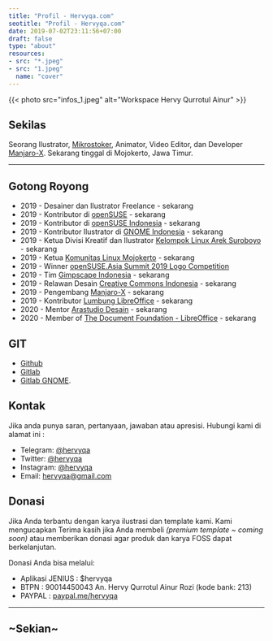 ```yaml
---
title: "Profil - Hervyqa.com"
seotitle: "Profil - Hervyqa.com"
date: 2019-07-02T23:11:56+07:00
draft: false
type: "about"
resources:
- src: "*.jpeg"
- src: "1.jpeg"
  name: "cover"
---
```


{{< photo src="infos_1.jpeg" alt="Workspace Hervy Qurrotul Ainur" >}}

## Sekilas

Seorang Ilustrator, [Mikrostoker](http://www.shutterstock.com/g/hervyqa?rid=238649869), Animator, Video Editor, dan Developer [Manjaro-X](https://manjaro-x.netlify.com). Sekarang tinggal di Mojokerto, Jawa Timur.

***

## Gotong Royong

* 2019 - Desainer dan Ilustrator Freelance - sekarang
* 2019 - Kontributor di [openSUSE](https://github.com/openSUSE/artwork) - sekarang
* 2019 - Kontributor di [openSUSE Indonesia](https://www.opensuse-id.org/tentang) - sekarang
* 2019 - Kontributor Ilustrator di [GNOME Indonesia](https://www.gnome.id) - sekarang
* 2019 - Ketua Divisi Kreatif dan Ilustrator [Kelompok Linux Arek Suroboyo](https://www.klas.or.id) - sekarang
* 2019 - Ketua [Komunitas Linux Mojokerto](https://www.t.me/klimoker) - sekarang
* 2019 - Winner [openSUSE.Asia Summit 2019 Logo Competition](https://news.opensuse.org/2019/07/09/opensuse-asia-summit-2019-logo-competition-winner/)
* 2019 - Tim [Gimpscape Indonesia](https://gimpscape.org) - sekarang
* 2019 - Relawan Desain [Creative Commons Indonesia](https://creativecommons.or.id) - sekarang
* 2019 - Pengembang [Manjaro-X](https://manjaro-x.netlify.com) - sekarang
* 2019 - Kontributor [Lumbung LibreOffice](https://lumbung.libreoffice.id) - sekarang
* 2020 - Mentor [Arastudio Desain](https://instagram.com/arastudio.design) - sekarang
* 2020 - Member of [The Document Foundation - LibreOffice](https://documentfoundation.org/governance/members) - sekarang

## GIT

* [Github](https://github.com/hervyqa)
* [Gitlab](https://gitlab.com/hervyqa)
* [Gitlab GNOME](https://gitlab.gnome.org/hervyqa).

## Kontak

Jika anda punya saran, pertanyaan, jawaban atau apresisi. Hubungi kami di alamat ini :

* Telegram: [@hervyqa](https://t.me/hervyqa)
* Twitter: [@hervyqa](https://twitter.com/hervyqa)
* Instagram: [@hervyqa](https://instagram.com/hervyqa)
* Email: [hervyqa@gmail.com](mailto:hervyqa@gmail.com)

## Donasi

Jika Anda terbantu dengan karya ilustrasi dan template kami. Kami mengucapkan Terima kasih jika Anda membeli _(premium template ~ coming soon)_ atau memberikan donasi agar produk dan karya FOSS dapat berkelanjutan.

Donasi Anda bisa melalui:

* Aplikasi JENIUS : $hervyqa
* BTPN : 90014450043 An. Hervy Qurrotul Ainur Rozi (kode bank: 213)
* PAYPAL : [paypal.me/hervyqa](https://paypal.me/hervyqa)

***

## ~Sekian~

<br style="margin: 30px">
